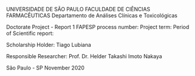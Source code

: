UNIVERSIDADE DE SÃO PAULO
FACULDADE DE CIÊNCIAS FARMACÊUTICAS
Departamento de Análises Clínicas e Toxicológicas








Doctorate Project - Report 1
FAPESP process number: 
Project term: 
Period of Scientific report:


Scholarship Holder: Tiago Lubiana

Responsible Researcher: Prof. Dr. Helder Takashi Imoto Nakaya

São Paulo - SP
November 2020